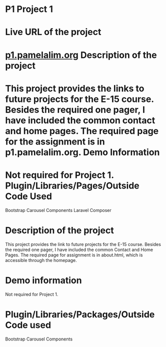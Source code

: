 P1 Project 1
=============
Live URL of the project
=======================
<a href="http://p1.pamelalim.org" target="_blank"> p1.pamelalim.org</a>
Description of the project
===========================
This project provides the links to future projects for the E-15 course. Besides the required one pager, I have included the common contact and home pages. The required page for the assignment is in p1.pamelalim.org.
Demo Information
================
Not required for Project 1.
Plugin/Libraries/Pages/Outside Code Used
========================================
Bootstrap Carousel Components
Laravel
Composer

Description of the project
===========================
This project provides the link to future projects for the E-15 course. Besides the required one pager, I have included the common Contact and Home Pages. The required page for assignment is in about.html, which is accessible through the homepage.

Demo information
=================
Not required for Project 1.

Plugin/Libraries/Packages/Outside Code used
============================================
Bootstrap Carousel Components
